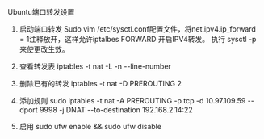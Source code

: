 Ubuntu端口转发设置
1. 启动端口转发
Sudo vim /etc/sysctl.conf配置文件，将net.ipv4.ip_forward = 1注释放开，这样允许iptalbes FORWARD 开启IPV4转发。
执行 sysctl -p 来使更改生效。
2. 查看转发表
iptables -t nat -L -n --line-number


3. 删除已有的转发
iptables -t nat -D PREROUTING 2

4. 添加规则
sudo iptables -t nat -A PREROUTING -p tcp -d 10.97.109.59 --dport 9998 -j DNAT --to-destination 192.168.2.14:22

5. 启用
sudo ufw enable  && sudo ufw disable 

